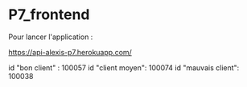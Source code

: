 # P7_frontend

Pour lancer l'application : 

https://api-alexis-p7.herokuapp.com/

id "bon client" : 100057
id "client moyen": 100074
id "mauvais client": 100038

